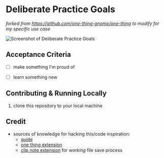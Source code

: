 # Deliberate Practice Goals

*forked from <https://github.com/one-thing-gnome/one-thing> to modify for my specific use case*

![Screenshot of Deliberate Practice Goals](/doc/img/project.png)

## Acceptance Criteria

- [ ] make something I'm proud of
- [ ] learn something new


## Contributing & Running Locally

1. clone this repository to your local machine


## Credit

- sources of knowledge for hacking this/code inspiration:
    - [guide](https://gjs.guide/guides/gio/file-operations.html#writing-file-contents)
    - [one thing extension](https://github.com/one-thing-gnome/one-thing)
    - [clip note extension](https://github.com/eexpress/gnome-shell-clip-note) for *working* file save process